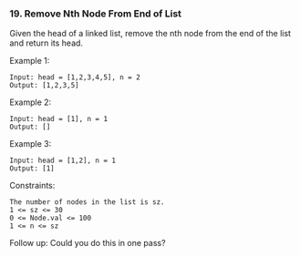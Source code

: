 ### 19. Remove Nth Node From End of List

Given the head of a linked list, remove the nth node from the end of the list and return its head.

Example 1:

    Input: head = [1,2,3,4,5], n = 2
    Output: [1,2,3,5]

Example 2:

    Input: head = [1], n = 1
    Output: []

Example 3:

    Input: head = [1,2], n = 1
    Output: [1]

Constraints:

    The number of nodes in the list is sz.
    1 <= sz <= 30
    0 <= Node.val <= 100
    1 <= n <= sz

Follow up: Could you do this in one pass?
